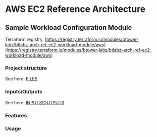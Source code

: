 # AWS EC2 Reference Architecture

## Sample Workload Configuration Module

Terraform registry: [https://registry.terraform.io/modules/btower-labz/btlabz-arch-ref-ec2-workload-module/aws](https://registry.terraform.io/modules/btower-labz/btlabz-arch-ref-ec2-workload-module/aws)

### Project structure

See here: [FILES](FILES.md)

### Inputs\Outputs

See here: [INPUTS\OUTPUTS](INOUT.md)

### Features

### Usage

```terraform


```
